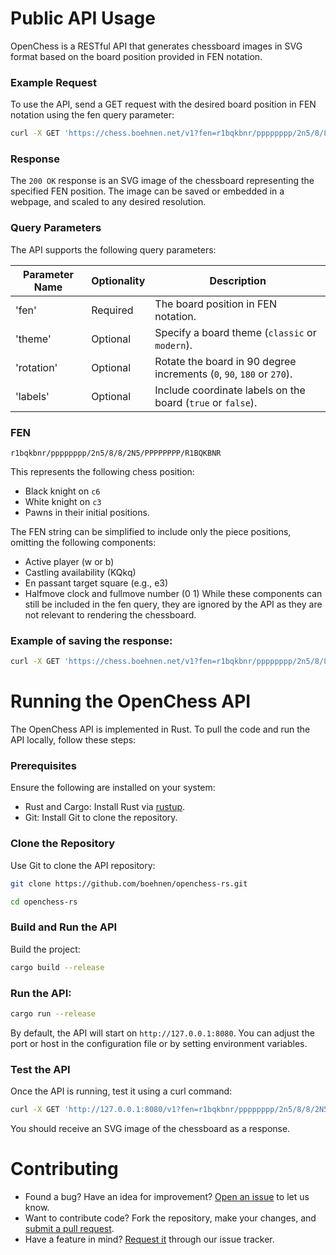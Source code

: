 # Public API Usage
OpenChess is a RESTful API that generates chessboard images in SVG format based on the board position provided in FEN notation.

### Example Request
To use the API, send a GET request with the desired board position in FEN notation using the fen query parameter:
``` bash
curl -X GET 'https://chess.boehnen.net/v1?fen=r1bqkbnr/pppppppp/2n5/8/8/2N5/PPPPPPPP/R1BQKBNR'
```

### Response
The `200 OK` response is an SVG image of the chessboard representing the specified FEN position. The image can be saved or embedded in a webpage, and scaled to any desired resolution.

### Query Parameters
The API supports the following query parameters:

| Parameter Name | Optionality | Description |
|----------------|-------------|----------------------------------------------| 
|'fen' | Required | The board position in FEN notation. |
| 'theme' | Optional | Specify a board theme (`classic` or `modern`). |
| 'rotation' | Optional | Rotate the board in 90 degree increments (`0`, `90`, `180` or `270`). | 
| 'labels' | Optional | Include coordinate labels on the board (`true` or `false`). |

### FEN
```
r1bqkbnr/pppppppp/2n5/8/8/2N5/PPPPPPPP/R1BQKBNR
```
This represents the following chess position:
- Black knight on `c6`
- White knight on `c3`
- Pawns in their initial positions.

The FEN string can be simplified to include only the piece positions, omitting the following components:
- Active player (w or b)
- Castling availability (KQkq)
- En passant target square (e.g., e3)
- Halfmove clock and fullmove number (0 1)
While these components can still be included in the fen query, they are ignored by the API as they are not relevant to rendering the chessboard.

### Example of saving the response:
``` bash
curl -X GET 'https://chess.boehnen.net/v1?fen=r1bqkbnr/pppppppp/2n5/8/8/2N5/PPPPPPPP/R1BQKBNR' -o board.svg
```

# Running the OpenChess API
The OpenChess API is implemented in Rust. To pull the code and run the API locally, follow these steps:

### Prerequisites
Ensure the following are installed on your system:
- Rust and Cargo: Install Rust via [rustup](https://rustup.rs/).
- Git: Install Git to clone the repository.

### Clone the Repository
Use Git to clone the API repository:
``` bash
git clone https://github.com/boehnen/openchess-rs.git
```
``` bash
cd openchess-rs
```

### Build and Run the API
Build the project: 
``` bash
cargo build --release
```

### Run the API:
``` bash
cargo run --release
```
By default, the API will start on `http://127.0.0.1:8080`. You can adjust the port or host in the configuration file or by setting environment variables.

### Test the API
Once the API is running, test it using a curl command:
``` bash
curl -X GET 'http://127.0.0.1:8080/v1?fen=r1bqkbnr/pppppppp/2n5/8/8/2N5/PPPPPPPP/R1BQKBNR'
```
You should receive an SVG image of the chessboard as a response.

# Contributing
- Found a bug? Have an idea for improvement? [Open an issue](https://github.com/boehnen/openchess-rs/issues) to let us know.
- Want to contribute code? Fork the repository, make your changes, and [submit a pull request](https://github.com/boehnen/openchess-rs/pulls).
- Have a feature in mind? [Request it](https://github.com/boehnen/openchess-rs/issues) through our issue tracker.
